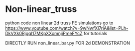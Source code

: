 # Non-linear_truss
python code non linear 2d truss FE simulations
go to https://www.youtube.com/watch?v=9wNwfXl7riA&list=PLh-DkVXk0RjgqI17MKpXXomnjjPmeFYcZ for tutorials

DIRECTLY RUN non_linear_bar.py FOR 2d DEMONSTRATION
